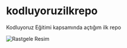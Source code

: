 # kodluyoruzilkrepo
Kodluyoruz Eğitimi kapsamında açtığım ilk repo

![Rastgele Resim](https://media-exp1.licdn.com/dms/image/C4D03AQFGj_9wrEuv0w/profile-displayphoto-shrink_400_400/0/1567179730633?e=1666828800&v=beta&t=yrdXYiYO09kULBX9_lOCe1t4drw3AWM4ZzGAK6skdSs)
